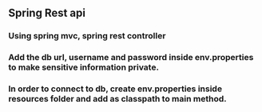 ## Spring Rest api 

### Using spring mvc, spring rest controller

### Add the db url, username and password inside env.properties to make sensitive information private.

### In order to connect to db, create env.properties inside resources folder and add as classpath to main method.